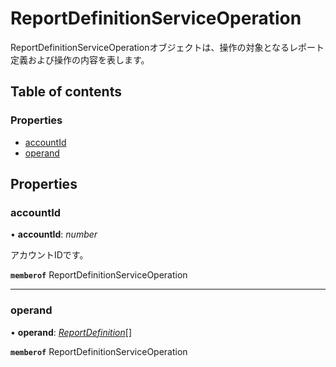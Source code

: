 # ReportDefinitionServiceOperation


<div lang=\"ja\">ReportDefinitionServiceOperationオブジェクトは、操作の対象となるレポート定義および操作の内容を表します。</div> 

## Table of contents

### Properties

- [accountId](reportdefinitionserviceoperation.md#accountid)
- [operand](reportdefinitionserviceoperation.md#operand)

## Properties

### accountId

• **accountId**: *number*

<div lang=\"ja\">アカウントIDです。</div> 

**`memberof`** ReportDefinitionServiceOperation

___

### operand

• **operand**: [*ReportDefinition*](reportdefinition.md)[]

**`memberof`** ReportDefinitionServiceOperation
